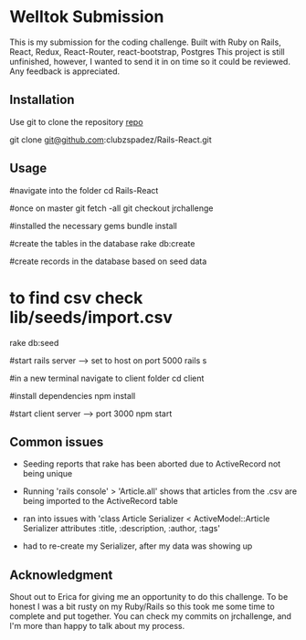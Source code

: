 # Welltok Submission

This is my submission for the coding challenge. Built with Ruby  on Rails, React, Redux, React-Router, react-bootstrap, Postgres
This project is still unfinished, however, I wanted to send it in on time so it could be reviewed. Any feedback is appreciated.

## Installation

Use git to clone the repository [repo](git@github.com:clubzspadez/Rails-React.git)

git clone git@github.com:clubzspadez/Rails-React.git


## Usage


#navigate into the folder
cd Rails-React

#once on master
git fetch -all
git checkout jrchallenge

#installed the necessary gems
bundle install

#create the tables in the database
rake db:create

#create records in the database based on seed data
# to find csv check lib/seeds/import.csv
rake db:seed

#start rails server --> set to host on port 5000
rails s

#in a new terminal navigate to client folder
cd client

#install dependencies
npm install 

#start client server --> port 3000
npm start


## Common issues
- Seeding reports that rake has been aborted due to ActiveRecord not being unique
- Running 'rails console' > 'Article.all' shows that articles from the .csv are being imported to the ActiveRecord table

- ran into issues with 'class Article Serializer < ActiveModel::Article Serializer attributes :title, :description, :author, :tags'

- had to re-create my Serializer, after my data was showing up



## Acknowledgment
Shout out to Erica for giving me an opportunity to do this challenge. To be honest I was a bit rusty on my Ruby/Rails so this took me some time to complete and put together. You can check my commits on jrchallenge, and I'm more than happy to talk about my process.